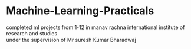 # Machine-Learning-Practicals
completed ml projects from 1-12 in manav rachna international institute of research and studies  
under the supervision of Mr suresh Kumar Bharadwaj
